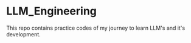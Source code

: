 # LLM_Engineering
This repo contains practice codes of my journey to learn LLM's and it's development.
